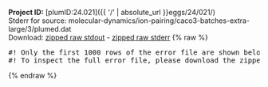 **Project ID:** [plumID:24.021]({{ '/' | absolute_url }}eggs/24/021/)  
Stderr for source:  molecular-dynamics/ion-pairing/caco3-batches-extra-large/3/plumed.dat   
Download: [zipped raw stdout](plumed.dat.plumed_master.stdout.txt.zip) - [zipped raw stderr](plumed.dat.plumed_master.stderr.txt.zip) 
{% raw %}
<pre>
#! Only the first 1000 rows of the error file are shown below
#! To inspect the full error file, please download the zipped raw stderr file above
</pre>
{% endraw %}
